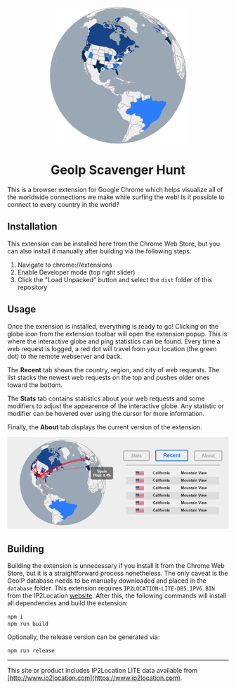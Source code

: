 <p align="center">
  <img src="/screenshots/main-alpha.png">
</p>

<h1 align="center">
  GeoIp Scavenger Hunt
</h1>

This is a browser extension for Google Chrome which helps visualize all of the worldwide connections we make while surfing the web! Is it possible to connect to every country in the world?

## Installation

This extension can be installed here from the Chrome Web Store, but you can also install it manually after building via the following steps:
1. Navigate to chrome://extensions
2. Enable Developer mode (top right slider)
3. Click the "Load Unpacked" button and select the `dist` folder of this repository

## Usage

Once the extension is installed, everything is ready to go! Clicking on the globe icon from the extension toolbar will open the extension popup. This is where the interactive globe and ping statistics can be found. Every time a web request is logged, a red dot will travel from your location (the green dot) to the remote webserver and back.

The **Recent** tab shows the country, region, and city of web requests. The list stacks the newest web requests on the top and pushes older ones toward the bottom.

The **Stats** tab contains statistics about your web requests and some modifiers to adjust the appearence of the interactive globe. Any statistic or modifier can be hovered over using the cursor for more information.

Finally, the **About** tab displays the current version of the extension.

<p align="center">
  <img src="/screenshots/recent.png">
</p>

## Building

Building the extension is unnecessary if you install it from the Chrome Web Store, but it is a straightforward process nonetheless. The only caveat is the GeoIP database needs to be manually downloaded and placed in the `database` folder. This extension requires `IP2LOCATION-LITE-DB5.IPV6.BIN` from the IP2Location [website](https://lite.ip2location.com/).
After this, the following commands will install all dependencies and build the extension:
```
npm i
npm run build
```
Optionally, the release version can be generated via:
```
npm run release
```
------------------
This site or product includes IP2Location LITE data available from [http://www.ip2location.com](https://www.ip2location.com).
